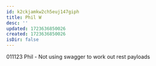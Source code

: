 ```yaml
---
id: k2ckjamkw2ch5euj147giph
title: Phil W
desc: ''
updated: 1723636850026
created: 1723636850026
isDir: false
---
```

011123 Phil - Not using swagger to work out rest payloads


